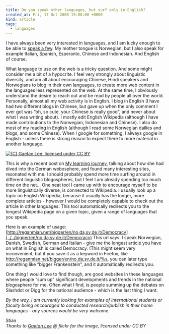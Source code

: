 ```yaml
---
title: Do you speak other languages, but surf only in English?
created_at: Fri, 17 Oct 2008 19:08:00 +0000
kind: article
tags:
  - languages
---
```


I have always been very interested in languages, and I am lucky enough
to be able to [speak a
few](http://reganmian.net/blog/2008/07/19/celebrating-first-book-read-in-a-foreign-language/).
My mother tongue is Norwegian, but I also speak for example Italian,
Spanish, Esperanto, Chinese and Indonesian. And English of course.

What language to use on the web is a tricky question. And some might
consider me a bit of a hypocrite. I feel very strongly about linguistic
diversity, and am all about encouraging Chinese, Hindi speakers and
Norwegians to blog in their own languages, to create more web content in
the languages less represented on the web. At the same time, I obviously
understand the desire to reach out and be read by people all over the
world. Personally, almost all my web activity is in English. I blog in
English (I have had two different blogs in Chinese, but gave up when the
only comment I ever got was “oh, so cute, your Chinese is really good”,
and never about what I was writing about). I mostly edit English
Wikipedia (although I have made contributions to the Norwegian,
Indonesian and Chinese). I also do most of my reading in English
(although I read some Norwegian dailies and blogs, and some Chinese).
When I google for something, I always google in English - unless there
is strong reason to expect there to more material in another language.

[![(C) Gaetan Lee, licensed under CC
BY](http://farm1.static.flickr.com/106/298178764_37eac24f66.jpg?v=0 "Magnetic letters")](http://flickr.com/photos/gaetanlee/298178764/)

This is why a recent post on [My learning
journey](http://www.pontydysgu.org/2008/09/a-pleasant-surprise/#comment-10101),
talking about how she had dived into the German webosphere, and found
many interesting sites, resonated with me. I should probably spend more
time surfing around in different linguistic blogospheres, but I feel I
am already spending too much time on the net… One neat tool I came up
with to encourage myself to be more linguistically diverse, is connected
to Wikipedia. I usually look up a topic on English Wikipedia, because it
usually has the longer, more complete articles - however I would be
completely capable to check out the article in other languages. This
tool automatically redirects you to the longest Wikipedia page on a
given topic, given a range of languages that you speak.

Here is an example of usage:
[http://reganmian.net/bigger/en/no,da,sv,de,it/Democracy](../../bigger/en/no,da,sv,de,it/Democracy)
This url says: I speak Norwegian, Danish, Swedish, German and Italian -
give me the longest article you have on what in English is called
Democracy. (This might seem very inconvenient, but if you save it as a
keyword in Firefox, like
http://reganmian.net/bigger/en/no,da,sv,de,it/%s, you can later type
something like “bigger Frankenstein”, and it automatically redirects
you.

One thing I would love to find though, are good websites in these
languages where people “sum up” significant developments and trends in
the national blogosphere for me. Often what I find, is people summing up
the debates on Slashdot or Digg for the national audience - which is the
last thing I want.

*By the way, I am currently looking for examples of international
students or faculty being encouraged to conducted research/publish in
their home languages - any sources would be very welcome.*

Stian\
 *Thanks to [Gaetan Lee](http://flickr.com/photos/gaetanlee/298178764/)
@ flickr for the image, licensed under CC BY*
